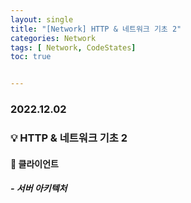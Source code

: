```yaml
---
layout: single
title: "[Network] HTTP & 네트워크 기초 2"
categories: Network
tags: [ Network, CodeStates]
toc: true


---
```


### 2022.12.02

### 💡  HTTP & 네트워크 기초 2

#### 📌 클라이언트 

##### - 서버 아키텍처
